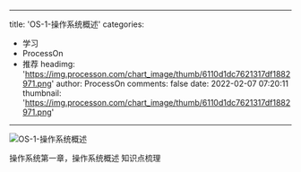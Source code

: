 
---
title: 'OS-1-操作系统概述'
categories: 
 - 学习
 - ProcessOn
 - 推荐
headimg: 'https://img.processon.com/chart_image/thumb/6110d1dc7621317df1882971.png'
author: ProcessOn
comments: false
date: 2022-02-07 07:20:11
thumbnail: 'https://img.processon.com/chart_image/thumb/6110d1dc7621317df1882971.png'
---

<div>   
<img class="thumb" alt="OS-1-操作系统概述" src="https://img.processon.com/chart_image/thumb/6110d1dc7621317df1882971.png" referrerpolicy="no-referrer">
<p>操作系统第一章，操作系统概述 知识点梳理</p>  
</div>
            